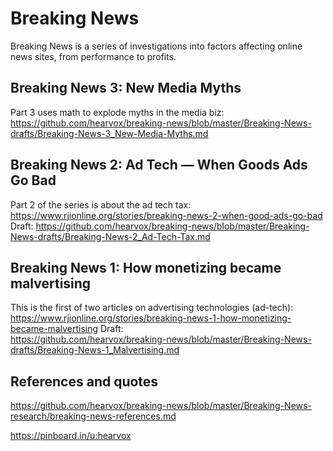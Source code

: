 
# Breaking News
Breaking News is a series of investigations into factors affecting online news sites, from performance to profits. 

## Breaking News 3: New Media Myths
Part 3 uses math to explode myths in the media biz:  
https://github.com/hearvox/breaking-news/blob/master/Breaking-News-drafts/Breaking-News-3_New-Media-Myths.md


## Breaking News 2: Ad Tech — When Goods Ads Go Bad
Part 2 of the series is about the ad tech tax:
https://www.rjionline.org/stories/breaking-news-2-when-good-ads-go-bad
Draft: 
https://github.com/hearvox/breaking-news/blob/master/Breaking-News-drafts/Breaking-News-2_Ad-Tech-Tax.md

## Breaking News 1: How monetizing became malvertising
This is the first of two articles on advertising technologies (ad-tech):
https://www.rjionline.org/stories/breaking-news-1-how-monetizing-became-malvertising
Draft:  
https://github.com/hearvox/breaking-news/blob/master/Breaking-News-drafts/Breaking-News-1_Malvertising.md

## References and quotes
https://github.com/hearvox/breaking-news/blob/master/Breaking-News-research/breaking-news-references.md

https://pinboard.in/u:hearvox
